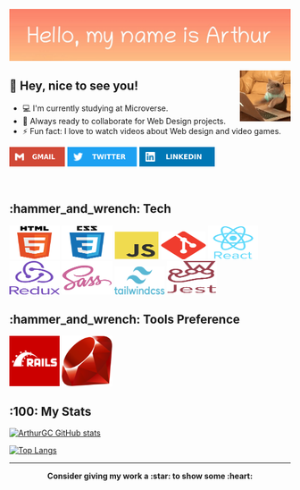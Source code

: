 <p align="center">
  <img src="arthur_greeting1.png" alt="Hi, my name is Alex - greeting image">
</p>

<img align="right" alt="coding cat" src="public/cat-pc.gif" width="18%"/>

## :wave: Hey, nice to see you!

- :computer: I'm currently studying at Microverse.
- :rocket: Always ready to collaborate for Web Design projects.
- :zap: Fun fact: I love to watch videos about Web design and video games.

<p align="left">
<a href="mailto:alxguzmanc@gmail.com"><img alt="Gmail" src="public/gmail-icon.svg" width="100" height="35" /></a>
<a href="https://twitter.com/ArthurGC_22"><img alt="Twitter" src="public/twitter-icon.svg" width="125" height="35" /></a>
<a href="https://www.linkedin.com/in/alxguzmanc/"><img alt="LinkedIn" src="public/linkedIn-icon.svg" width="135" height="35" /></a>
</p>
 
<br>

<h2> :hammer_and_wrench: Tech </h2>
<div align="left">
	<img alt="html" src="public/html5-original.svg" width="90" height="60" />
  <img alt="css3" src="public/css3-original.svg" width="90" height="60" />
  <img alt="javascript" src="public/javascript-original.svg" width="80" height="50" />
  <img alt="git" src="public/git-original.svg" width="80" height="50" />
  <img alt="react" src="public/react-original.svg" width="90" height="60" />
  <img alt="redux" src="public/redux.svg" width="90" height="60" />
  <img alt="sass" src="public/sass-original.svg" width="90" height="60" />
  <img alt="tailwindcss" src="public/tailwindcss.svg" width="90" height="50" />
  <img alt="jest" src="public/jest.svg" width="90" height="60" />
</div>

<h2> :hammer_and_wrench: Tools Preference </h2>
<div align="left">
	<img alt="rails" src="public/rails.png" width="90" height="90" />
	<img alt="ruby" src="public/ruby_2.png" width="90" height="90" />
</div>

<h2>:100: My Stats</h2>

[![ArthurGC GitHub stats](https://github-readme-stats.vercel.app/api?username=ArthurGC&show_icons=true&theme=gotham)](https://github.com/ArthurGC/github-readme-stats)

[![Top Langs](https://github-readme-stats.vercel.app/api/top-langs/?username=ArthurGC&layout=compact&theme=gotham)](https://github.com/ArthurGC/github-readme-stats)



<hr>

<p align="center">
	<strong>Consider giving my work a :star: to show some :heart:</strong>
</p>


